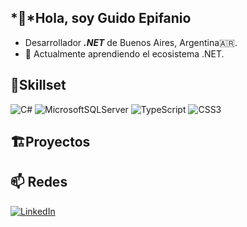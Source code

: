 ## *👋*Hola, soy Guido Epifanio

  - Desarrollador ***.NET*** de Buenos Aires, Argentina🇦🇷.
  - 🌱 Actualmente aprendiendo el ecosistema .NET.

## 🧰Skillset
![C#](https://img.shields.io/badge/c%23-%23239120.svg?style=for-the-badge&logo=csharp&logoColor=white)
  ![MicrosoftSQLServer](https://img.shields.io/badge/Microsoft%20SQL%20Server-CC2927?style=for-the-badge&logo=microsoft%20sql%20server&logoColor=white)
  ![TypeScript](https://img.shields.io/badge/typescript-%23007ACC.svg?style=for-the-badge&logo=typescript&logoColor=white)
  ![CSS3](https://img.shields.io/badge/css3-%231572B6.svg?style=for-the-badge&logo=css3&logoColor=white)

## 🏗️Proyectos

## 📫 Redes
<a href="www.linkedin.com/in/guido-epifanio" target="_blank" >
  <img src="https://img.shields.io/badge/linkedin-%230077B5.svg?style=for-the-badge&logo=linkedin&logoColor=white" alt="LinkedIn"/>
</a>
  
<!--
🔭 I’m currently working on ...
- 🌱 I’m currently learning ...
- 👯 I’m looking to collaborate on ...
- 🤔 I’m looking for help with ...
- 💬 Ask me about ...      
- 📫 How to reach me: ...
- 😄 Pronouns: ...
- ⚡ Fun fact: ...
-->
    
